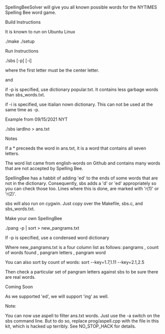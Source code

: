 SpellingBeeSolver will give you all known possible words
for the NYTIMES Spelling Bee word game.

Build Instructions

  It is known to run on Ubuntu Linux

  ./make
  ./setup

Run Instructions

  ./sbs [-p] [-i] <seven-puzzle-letters>

  where the first letter must be the center letter.

  and

  if -p is specified, use dictionary popular.txt. It contains
  less garbage words than sbs_words.txt.
 
  if -i is specified, use itialian nown dictionary. This can not be used
  at the same time as -p.
 
Example from 09/15/2021 NYT

  ./sbs iardlno > ans.txt

Notes

  If a * preceeds the word in ans.txt, it is a word that contains
  all seven letters.

  The word list came from english-words on Github and contains many
  words that are not accepted by Spelling Bee.

  SpellingBee has a habbit of adding 'ed' to the ends of some
  words that are not in the dictionary. Consequently, sbs adds a
  'd' or 'ed' appropriately so you can check those too. Lines
  where this is done, are marked with 'r(1)' or 'r(2)'.

  sbs will also run on cygwin. Just copy over the Makefile,
  sbs.c, and sbs_words.txt.

Make your own SpellingBee

  ./pang -p | sort > new_pangrams.txt

  If -p is specified, use a condensed word dictionary

  Where new_pangrams.txt is a four column list as follows:
    pangrams , count of words found , pangram letters , pangram word

  You can also sort by count of words: sort --key=1.7,1.11 --key=2.1,2.5

  Then check a particular set of pangram letters against sbs to be
  sure there are real words.
  
Coming Soon

  As we supported 'ed', we will support 'ing' as well.

Note:

  You can now use aspell to filter ans.txt words. Just use the
  -a switch on the sbs command line. But to do so, replace
  prog/aspell.cpp with the file in this kit, which is hacked
  up terribly. See NO_STOP_HACK for details.

